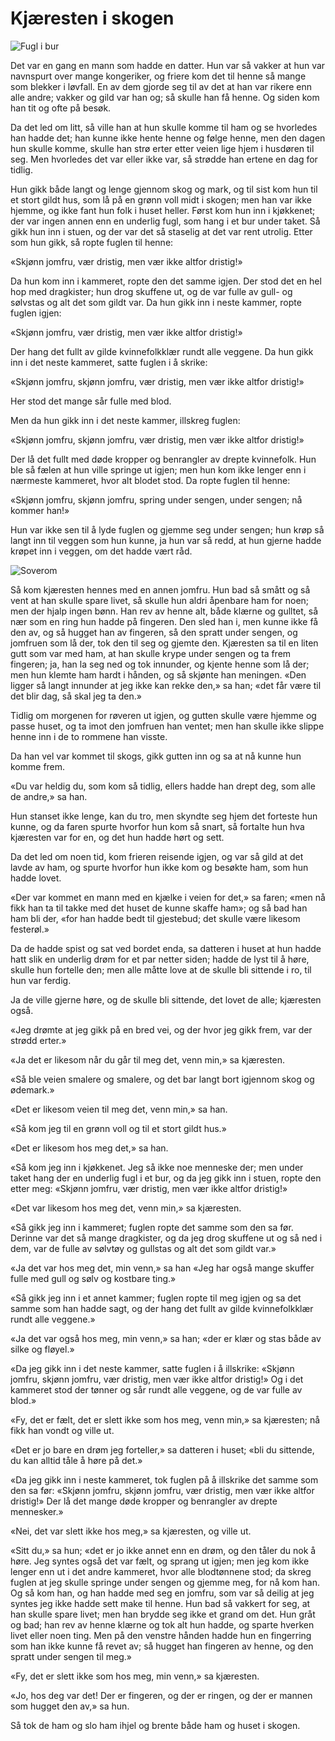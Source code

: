 # Kjæresten i skogen

![Fugl i bur](./kjis1.png)

Det var en gang en mann som hadde en datter. Hun var så vakker at hun var navnspurt over mange kongeriker, og friere kom det til henne så mange som blekker i løvfall. En av dem gjorde seg til av det at han var rikere enn alle andre; vakker og gild var han og; så skulle han få henne. Og siden kom han tit og ofte på besøk.

Da det led om litt, så ville han at hun skulle komme til ham og se hvorledes han hadde det; han kunne ikke hente henne og følge henne, men den dagen hun skulle komme, skulle han strø erter etter veien lige hjem i husdøren til seg. Men hvorledes det var eller ikke var, så strødde han ertene en dag for tidlig.

Hun gikk både langt og lenge gjennom skog og mark, og til sist kom hun til et stort gildt hus, som lå på en grønn voll midt i skogen; men han var ikke hjemme, og ikke fant hun folk i huset heller. Først kom hun inn i kjøkkenet; der var ingen annen enn en underlig fugl, som hang i et bur under taket. Så gikk hun inn i stuen, og der var det så staselig at det var rent utrolig. Etter som hun gikk, så ropte fuglen til henne:

«Skjønn jomfru, vær dristig, men vær ikke altfor dristig!»

Da hun kom inn i kammeret, ropte den det samme igjen. Der stod det en hel hop med dragkister; hun drog skuffene ut, og de var fulle av gull- og sølvstas og alt det som gildt var. Da hun gikk inn i neste kammer, ropte fuglen igjen:

«Skjønn jomfru, vær dristig, men vær ikke altfor dristig!»

Der hang det fullt av gilde kvinnefolkklær rundt alle veggene. Da hun gikk inn i det neste kammeret, satte fuglen i å skrike:

«Skjønn jomfru, skjønn jomfru, vær dristig, men vær ikke altfor dristig!»

Her stod det mange sår fulle med blod.

Men da hun gikk inn i det neste kammer, illskreg fuglen:

«Skjønn jomfru, skjønn jomfru, vær dristig, men vær ikke altfor dristig!»

Der lå det fullt med døde kropper og benrangler av drepte kvinnefolk. Hun ble så fælen at hun ville springe ut igjen; men hun kom ikke lenger enn i nærmeste kammeret, hvor alt blodet stod. Da ropte fuglen til henne:

«Skjønn jomfru, skjønn jomfru, spring under sengen, under sengen; nå kommer han!»

Hun var ikke sen til å lyde fuglen og gjemme seg under sengen; hun krøp så langt inn til veggen som hun kunne, ja hun var så redd, at hun gjerne hadde krøpet inn i veggen, om det hadde vært råd.

![Soverom](./kjis2.png)

Så kom kjæresten hennes med en annen jomfru. Hun bad så smått og så vent at han skulle spare livet, så skulle hun aldri åpenbare ham for noen; men der hjalp ingen bønn. Han rev av henne alt, både klærne og gulltet, så nær som en ring hun hadde på fingeren. Den sled han i, men kunne ikke få den av, og så hugget han av fingeren, så den spratt under sengen, og jomfruen som lå der, tok den til seg og gjemte den. Kjæresten sa til en liten gutt som var med ham, at han skulle krype under sengen og ta frem fingeren; ja, han la seg ned og tok innunder, og kjente henne som lå der; men hun klemte ham hardt i hånden, og så skjønte han meningen. «Den ligger så langt innunder at jeg ikke kan rekke den,» sa han; «det får være til det blir dag, så skal jeg ta den.»

Tidlig om morgenen for røveren ut igjen, og gutten skulle være hjemme og passe huset, og ta imot den jomfruen han ventet; men han skulle ikke slippe henne inn i de to rommene han visste.

Da han vel var kommet til skogs, gikk gutten inn og sa at nå kunne hun komme frem.

«Du var heldig du, som kom så tidlig, ellers hadde han drept deg, som alle de andre,» sa han.

Hun stanset ikke lenge, kan du tro, men skyndte seg hjem det forteste hun kunne, og da faren spurte hvorfor hun kom så snart, så fortalte hun hva kjæresten var for en, og det hun hadde hørt og sett.

Da det led om noen tid, kom frieren reisende igjen, og var så gild at det lavde av ham, og spurte hvorfor hun ikke kom og besøkte ham, som hun hadde lovet.

«Der var kommet en mann med en kjælke i veien for det,» sa faren; «men nå fikk han ta til takke med det huset de kunne skaffe ham»; og så bad han ham bli der, «for han hadde bedt til gjestebud; det skulle være likesom festerøl.»

Da de hadde spist og sat ved bordet enda, sa datteren i huset at hun hadde hatt slik en underlig drøm for et par netter siden; hadde de lyst til å høre, skulle hun fortelle den; men alle måtte love at de skulle bli sittende i ro, til hun var ferdig.

Ja de ville gjerne høre, og de skulle bli sittende, det lovet de alle; kjæresten også.

«Jeg drømte at jeg gikk på en bred vei, og der hvor jeg gikk frem, var der strødd erter.»

«Ja det er likesom når du går til meg det, venn min,» sa kjæresten.

«Så ble veien smalere og smalere, og det bar langt bort igjennom skog og ødemark.»

«Det er likesom veien til meg det, venn min,» sa han.

«Så kom jeg til en grønn voll og til et stort gildt hus.»

«Det er likesom hos meg det,» sa han.

«Så kom jeg inn i kjøkkenet. Jeg så ikke noe menneske der; men under taket hang der en underlig fugl i et bur, og da jeg gikk inn i stuen, ropte den etter meg: «Skjønn jomfru, vær dristig, men vær ikke altfor dristig!»

«Det var likesom hos meg det, venn min,» sa kjæresten.

«Så gikk jeg inn i kammeret; fuglen ropte det samme som den sa før. Derinne var det så mange dragkister, og da jeg drog skuffene ut og så ned i dem, var de fulle av sølvtøy og gullstas og alt det som gildt var.»

«Ja det var hos meg det, min venn,» sa han «Jeg har også mange skuffer fulle med gull og sølv og kostbare ting.»

«Så gikk jeg inn i et annet kammer; fuglen ropte til meg igjen og sa det samme som han hadde sagt, og der hang det fullt av gilde kvinnefolkklær rundt alle veggene.»

«Ja det var også hos meg, min venn,» sa han; «der er klær og stas både av silke og fløyel.»

«Da jeg gikk inn i det neste kammer, satte fuglen i å illskrike: «Skjønn jomfru, skjønn jomfru, vær dristig, men vær ikke altfor dristig!» Og i det kammeret stod der tønner og sår rundt alle veggene, og de var fulle av blod.»

«Fy, det er fælt, det er slett ikke som hos meg, venn min,» sa kjæresten; nå fikk han vondt og ville ut.

«Det er jo bare en drøm jeg forteller,» sa datteren i huset; «bli du sittende, du kan alltid tåle å høre på det.»

«Da jeg gikk inn i neste kammeret, tok fuglen på å illskrike det samme som den sa før: «Skjønn jomfru, skjønn jomfru, vær dristig, men vær ikke altfor dristig!» Der lå det mange døde kropper og benrangler av drepte mennesker.»

«Nei, det var slett ikke hos meg,» sa kjæresten, og ville ut.

«Sitt du,» sa hun; «det er jo ikke annet enn en drøm, og den tåler du nok å høre. Jeg syntes også det var fælt, og sprang ut igjen; men jeg kom ikke lenger enn ut i det andre kammeret, hvor alle blodtønnene stod; da skreg fuglen at jeg skulle springe under sengen og gjemme meg, for nå kom han. Og så kom han, og han hadde med seg en jomfru, som var så deilig at jeg syntes jeg ikke hadde sett make til henne. Hun bad så vakkert for seg, at han skulle spare livet; men han brydde seg ikke et grand om det. Hun gråt og bad; han rev av henne klærne og tok alt hun hadde, og sparte hverken livet eller noen ting. Men på den venstre hånden hadde hun en fingerring som han ikke kunne få revet av; så hugget han fingeren av henne, og den spratt under sengen til meg.»

«Fy, det er slett ikke som hos meg, min venn,» sa kjæresten.

«Jo, hos deg var det! Der er fingeren, og der er ringen, og der er mannen som hugget den av,» sa hun.

Så tok de ham og slo ham ihjel og brente både ham og huset i skogen.
